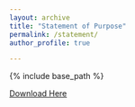 ```yaml
---
layout: archive
title: "Statement of Purpose"
permalink: /statement/
author_profile: true

---
```


{% include base_path %}

[Download Here](/files/CV.pdf)
